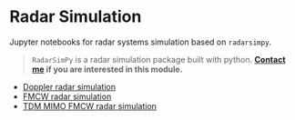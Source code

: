 # Radar Simulation

Jupyter notebooks for radar systems simulation based on `radarsimpy`.
>`RadarSimPy` is a radar simulation package built with python. **[Contact me](https://zpeng.me/#contact) if you are interested in this module.**

- [Doppler radar simulation](<https://zpeng.me/index.php/doppler-radar/>)
- [FMCW radar simulation](<https://zpeng.me/index.php/fmcw-radar/>)
- [TDM MIMO FMCW radar simulation](<https://zpeng.me/index.php/tdm-mimo-fmcw-radar/>)